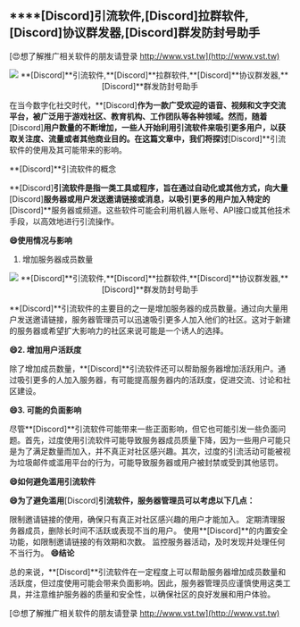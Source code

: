 ## ****[Discord]**引流软件,**[Discord]**拉群软件,**[Discord]**协议群发器,**[Discord]**群发防封号助手**

[😍想了解推广相关软件的朋友请登录 http://www.vst.tw](http://www.vst.tw)

 <center><img src="https://vst.tw/MP4/tuiguang/png/0.png" alt="**[Discord]**引流软件,**[Discord]**拉群软件,**[Discord]**协议群发器,**[Discord]**群发防封号助手"></center>

在当今数字化社交时代，**[Discord]**作为一款广受欢迎的语音、视频和文字交流平台，被广泛用于游戏社区、教育机构、工作团队等各种领域。然而，随着**[Discord]**用户数量的不断增加，一些人开始利用引流软件来吸引更多用户，以获取关注度、流量或者其他商业目的。在这篇文章中，我们将探讨**[Discord]**引流软件的使用及其可能带来的影响。

**[Discord]**引流软件的概念

**[Discord]**引流软件是指一类工具或程序，旨在通过自动化或其他方式，向大量**[Discord]**服务器或用户发送邀请链接或消息，以吸引更多的用户加入特定的**[Discord]**服务器或频道。这些软件可能会利用机器人账号、API接口或其他技术手段，以高效地进行引流操作。

**😄使用情况与影响**
1. 增加服务器成员数量

 <center><img src="https://vst.tw/MP4/tuiguang/png/2.png" alt="**[Discord]**引流软件,**[Discord]**拉群软件,**[Discord]**协议群发器,**[Discord]**群发防封号助手"></center>

**[Discord]**引流软件的主要目的之一是增加服务器的成员数量。通过向大量用户发送邀请链接，服务器管理员可以迅速吸引更多人加入他们的社区。这对于新建的服务器或希望扩大影响力的社区来说可能是一个诱人的选择。

**😄2. 增加用户活跃度**

除了增加成员数量，**[Discord]**引流软件还可以帮助服务器增加活跃用户。通过吸引更多的人加入服务器，有可能提高服务器内的活跃度，促进交流、讨论和社区建设。

**😄3. 可能的负面影响**

尽管**[Discord]**引流软件可能带来一些正面影响，但它也可能引发一些负面问题。首先，过度使用引流软件可能导致服务器成员质量下降，因为一些用户可能只是为了满足数量而加入，并不真正对社区感兴趣。其次，过度的引流活动可能被视为垃圾邮件或滥用平台的行为，可能导致服务器或用户被封禁或受到其他惩罚。

**😄如何避免滥用引流软件**

**😄为了避免滥用**[Discord]**引流软件，服务器管理员可以考虑以下几点：**

限制邀请链接的使用，确保只有真正对社区感兴趣的用户才能加入。
定期清理服务器成员，删除长时间不活跃或表现不当的用户。
使用**[Discord]**的内置安全功能，如限制邀请链接的有效期和次数。
监控服务器活动，及时发现并处理任何不当行为。
**😄结论**

总的来说，**[Discord]**引流软件在一定程度上可以帮助服务器增加成员数量和活跃度，但过度使用可能会带来负面影响。因此，服务器管理员应谨慎使用这类工具，并注意维护服务器的质量和安全性，以确保社区的良好发展和用户体验。

[😍想了解推广相关软件的朋友请登录 http://www.vst.tw](http://www.vst.tw)



